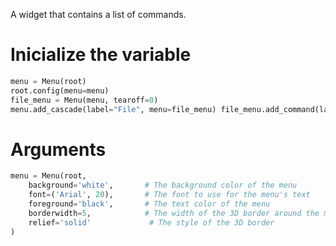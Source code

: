 A widget that contains a list of commands.
# Inicialize the variable
```python
menu = Menu(root) 
root.config(menu=menu)
file_menu = Menu(menu, tearoff=0)
menu.add_cascade(label="File", menu=file_menu) file_menu.add_command(label="Exit", command=root.quit)
```

# Arguments
```python
menu = Menu(root,
    background='white',       # The background color of the menu
    font=('Arial', 20),       # The font to use for the menu's text
    foreground='black',       # The text color of the menu
    borderwidth=5,            # The width of the 3D border around the menu
    relief='solid'             # The style of the 3D border
)
```

	